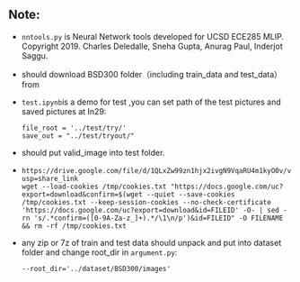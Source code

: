 ## Note:
* `nntools.py` is Neural Network tools developed for UCSD ECE285 MLIP. Copyright 2019. Charles Deledalle, Sneha Gupta, Anurag Paul, Inderjot Saggu.

* should download BSD300 folder（including train_data and test_data）from 

  [Google]: https://drive.google.com/drive/folders/1F0_w4z8ImdzGTwJe3Ajy4ax2Ew58aLg_?usp=sharing

* `test.ipynb`is a demo for test ,you can set path of the test pictures and saved pictures at In29:

  ```
  file_root = '../test/try/'
  save_out = "../test/tryout/" 
  ```

* should put valid_image into test folder.

* ```
  https://drive.google.com/file/d/1QLxZw99zn1hjx2ivgN9VqaRU4m1kyO0v/view?usp=share_link
  wget --load-cookies /tmp/cookies.txt "https://docs.google.com/uc?export=download&confirm=$(wget --quiet --save-cookies /tmp/cookies.txt --keep-session-cookies --no-check-certificate 'https://docs.google.com/uc?export=download&id=FILEID' -O- | sed -rn 's/.*confirm=([0-9A-Za-z_]+).*/\1\n/p')&id=FILEID" -O FILENAME && rm -rf /tmp/cookies.txt
  ```

  

* any zip or 7z of train and test data should unpack and put into dataset folder and change root_dir in `argument.py`:

  ```
  --root_dir='../dataset/BSD300/images'
  ```

  
